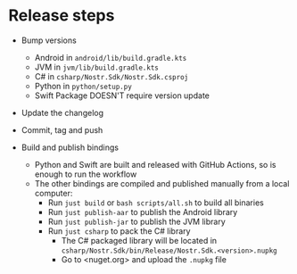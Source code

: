 # Release steps

* Bump versions
    * Android in `android/lib/build.gradle.kts`
    * JVM in `jvm/lib/build.gradle.kts`
    * C# in `csharp/Nostr.Sdk/Nostr.Sdk.csproj`
    * Python in `python/setup.py`
    * Swift Package DOESN'T require version update

* Update the changelog

* Commit, tag and push

* Build and publish bindings
    * Python and Swift are built and released with GitHub Actions, so is enough to run the workflow
    * The other bindings are compiled and published manually from a local computer:
        * Run `just build` or `bash scripts/all.sh` to build all binaries
        * Run `just publish-aar` to publish the Android library
        * Run `just publish-jar` to publish the JVM library   
        * Run `just csharp` to pack the C# library
            * The C# packaged library will be located in `csharp/Nostr.Sdk/bin/Release/Nostr.Sdk.<version>.nupkg`
            * Go to <nuget.org> and upload the `.nupkg` file
